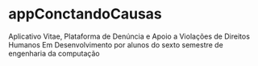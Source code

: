 # appConctandoCausas
Aplicativo Vitae, Plataforma de Denúncia e Apoio a Violações de Direitos Humanos 
Em Desenvolvimento por alunos do sexto semestre de engenharia da computação
